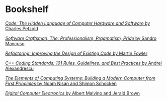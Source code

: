 # Bookshelf

[_Code: The Hidden Language of Computer Hardware and Software_ by Charles Petzold](https://www.amazon.com/Code-Language-Computer-Hardware-Software/dp/0735611319/ref=sr_1_3?dchild=1&keywords=code&qid=1606002329&sr=8-3)

[_Software Craftsman, The: Professionalism, Pragmatism, Pride_ by Sandro Mancuso](https://www.amazon.com/Software-Craftsman-Professionalism-Pragmatism-Robert/dp/0134052501/ref=sr_1_1?crid=2CTLBPE4Q099I&dchild=1&keywords=software+craftsman&qid=1606002429&sprefix=software+cra%2Caps%2C194&sr=8-1)

[_Refactoring: Improving the Design of Existing Code_ by Martin Fowler](https://www.amazon.com/Refactoring-Improving-Existing-Addison-Wesley-Signature/dp/0134757599/ref=sr_1_1?crid=C2JA5FJZ18H2&dchild=1&keywords=refactoring&qid=1614490953&sprefix=refac%2Caps%2C225&sr=8-1)

[_C++ Coding Standards: 101 Rules, Guidelines, and Best Practices_ by Andrei Alexandrescu](https://www.amazon.com/Coding-Standards-Guidelines-Practices-Depth-ebook/dp/B004ISL6I0/ref=sr_1_1?crid=2PBZ3SCDZ9NSL&dchild=1&keywords=c%2B%2B+best+practices&qid=1606002504&sprefix=c%2B%2B+best%2Caps%2C188&sr=8-1)

[_The Elements of Computing Systems: Building a Modern Computer from First Principles_ by Noam Nisan and Shimon Schocken
](https://www.amazon.com/Elements-Computing-Systems-Building-Principles/dp/0262640686/ref=sr_1_1?crid=62L8YTG7ROT9&dchild=1&keywords=the+elements+of+computing+systems&qid=1613535468&sprefix=the+elements+of+%2Caps%2C209&sr=8-1)

[_Digital Computer Electronics_ by Albert Malvino and Jerald Brown](https://www.amazon.com/Digital-Computer-Electronics-Jerald-Malvino/dp/0074622358/ref=sr_1_1?crid=36CYIO10QC821&dchild=1&keywords=digital+computer+electronics+albert+paul+malvino&qid=1613535543&sprefix=digital+compu%2Caps%2C203&sr=8-1)
